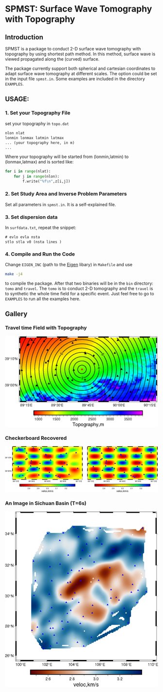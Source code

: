# SPMST: Surface Wave Tomography with Topography
## Introduction 
SPMST is a package to conduct 2-D surface wave tomography with topography by using shortest path method. In this method, surface wave is viewed propagated along the (curved) surface. 

The package currently support both spherical and cartesian coordinates to adapt surface wave tomography at different scales. The option could be set in the input file `spmst.in`. Some examples are included in the directory `EXAMPLES`.

## USAGE:
### 1. Set your Topography File
set your topography in `topo.dat`
``` shell
nlon nlat 
lonmin lonmax latmin latmax
... (your topography here, in m)
...
```
Where your topography will be started from (lonmin,latmin)  to (lonmax,latmax) and is sorted like:
```python
for i in range(nlat):
    for j in range(nlon):
        f.write("%f\n",z[i,j])
```

### 2. Set Study Area and Inverse Problem Parameters
Set all parameters in  `spmst.in`. It is a self-explained file.

### 3. Set dispersion data
In `surfdata.txt`, repeat the snippet:
```
# evlo evla nsta
stlo stla v0 (nsta lines )
```

### 4. Compile and Run the Code
Change `EIGEN_INC` (path to the [Eigen](https://eigen.tuxfamily.org/index.php?title=Main_Page) libary) in `Makefile` and use 
```bash
make -j4
```
to compile the package. After that two binaries will be in the `bin` directory: `tomo` and `travel`. The `tomo` is to conduct 2-D tomography and the `travel` is to synthetic the whole time field for a specific event. Just feel free to go to `EXAMPLES` to run all the examples here.

## Gallery
### Travel time Field with Topography
![image](figure/time.png)

### Checkerboard Recovered
![image](figure/checkerboard.jpg)

### An Image in Sichuan Basin (T=6s)
![image](figure/sichuan.png)